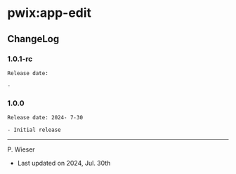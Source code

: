 # pwix:app-edit

## ChangeLog

### 1.0.1-rc

    Release date: 

    - 

### 1.0.0

    Release date: 2024- 7-30

    - Initial release

---
P. Wieser
- Last updated on 2024, Jul. 30th
